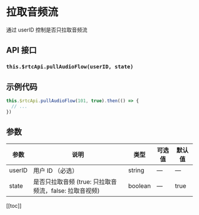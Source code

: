 # 拉取音频流

通过 userID 控制是否只拉取音频流

## API 接口

### `this.$rtcApi.pullAudioFlow(userID, state)`

## 示例代码

```js
this.$rtcApi.pullAudioFlow(101, true).then(() => {
  // ...
})
```

## 参数

| 参数   | 说明                                                   | 类型    | 可选值 | 默认值 |
| ------ | ------------------------------------------------------ | ------- | ------ | ------ |
| userID | 用户 ID （必选）                                       | string  | —      | —      |
| state  | 是否只拉取音频 (true: 只拉取音频流，false: 拉取音视频) | boolean | —      | true   |

[[toc]]
